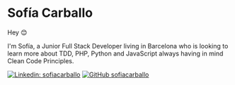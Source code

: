 Sofía Carballo
=======
Hey :blush:

I'm Sofía, a Junior Full Stack Developer living in Barcelona who is looking to learn more about TDD, PHP, Python and JavaScript always having in mind Clean Code Principles.

[![Linkedin: sofiacarballo](https://img.shields.io/badge/-sofiacarballo-blue?style=flat-square&logo=Linkedin&logoColor=white&link=https://www.linkedin.com/in/sofia-carballo/)](https://www.linkedin.com/in/sofia-carballo/)
[![GitHub sofiacarballo](https://img.shields.io/github/followers/sofiacarballo?label=follow&style=social)](https://github.com/sofiacarballo)
